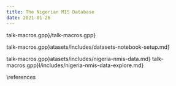 ```yaml
---
title: The Nigerian MIS Database
date: 2021-01-26
---
```


talk-macros.gpp}/talk-macros.gpp}

talk-macros.gpp}atasets/includes/datasets-notebook-setup.md}

talk-macros.gpp}atasets/includes/nigeria-nmis-data.md}
talk-macros.gpp}l/includes/nigeria-nmis-data-explore.md}

\references
